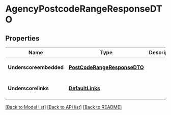 # AgencyPostcodeRangeResponseDTO
## Properties

Name | Type | Description | Notes
------------ | ------------- | ------------- | -------------
**Underscoreembedded** | [**PostCodeRangeResponseDTO**](PostCodeRangeResponseDTO.md) |  | [optional] [default to null]
**Underscorelinks** | [**DefaultLinks**](DefaultLinks.md) |  | [optional] [default to null]

[[Back to Model list]](../README.md#documentation-for-models) [[Back to API list]](../README.md#documentation-for-api-endpoints) [[Back to README]](../README.md)

